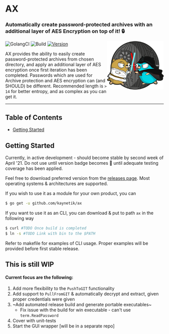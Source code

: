 # AX

### Automatically create password-protected archives with an additional layer of AES Encryption on top of it! :lock:

<img align="right" width="180px" src="https://raw.githubusercontent.com/kaynetik/dotfiles/master/svg-resources/ashleymcnamara@GOPHER_STAR_WARS.png">

![GolangCI](https://github.com/kaynetik/ax/workflows/golangci/badge.svg?branch=main)
![Build](https://github.com/kaynetik/ax/workflows/Build/badge.svg?branch=main)
[![Version](https://img.shields.io/badge/version-v0.0.9-purple.svg)](https://github.com/kaynetik/ax/releases)

AX provides the ability to easily create password-protected archives from chosen directory, and apply an additional
layer of AES encryption once first iteration has been completed. Passwords which are used for Archive protection and AES
encryption can (and SHOULD) be different. Recommended length is `> 14` for better entropy, and as complex as you can get
it.

----

## Table of Contents

- [Getting Started](#getting-started)

## Getting Started

Currently, in active development - should become stable by second week of April '21. Do not use until version badge
becomes :green_heart: until adequate testing coverage has been applied.

Feel free to download preferred version from the [releases page](https://github.com/kaynetik/ax/releases). Most
operating systems & architectures are supported.

If you wish to use it as a module for your own product, you can

```sh
$ go get -u github.com/kaynetik/ax
```

If you want to use it as an CLI, you can download & put to path `ax` in the following way

```sh
$ curl #TODO Once build is completed
$ ln -s #TODO Link with bin to the $PATH
```

Refer to makefile for examples of CLI usage. Proper examples will be provided before first stable release.

## This is still WIP

#### Current focus are the following:

1. Add more flexibility to the `PushToGIT` functionality
2. Add support to `PullFromGIT` & automatically decrypt and extract, given proper credentials were given
3. ~Add automated release build and generate portable executables~
    + Fix issue with the build for win executable - can't use `term.ReadPassword`
4. Cover with unit-tests
5. Start the GUI wrapper [will be in a separate repo]